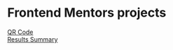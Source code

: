 # Frontend Mentors projects
<a href="https://vinicius-delfin.github.io/my-frontend-mentor-projects/qr-code-component/" target="_blank">QR Code</a><br>
<a href="https://vinicius-delfin.github.io/my-frontend-mentor-projects/results-summary-component" target="_blank">Results Summary</a>
